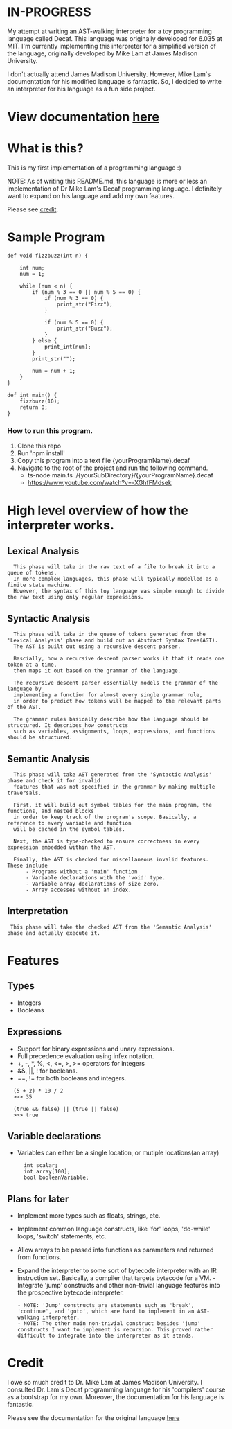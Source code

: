 # IN-PROGRESS

My attempt at writing an AST-walking interpreter for a toy programming language called Decaf.
This language was originally developed for 6.035 at MIT.
I'm currently implementing this interpreter for a simplified version of the language, originally developed by Mike Lam at James Madison University.

I don't actually attend James Madison University. However, Mike Lam's documentation for his modified language is fantastic. So, I decided to write an interpreter for his language as a fun side project.

View documentation [here](https://w3.cs.jmu.edu/lam2mo/cs432/files/decaf_ref.pdf)
=======
# What is this?
This is my first implementation of a programming language :)

NOTE:
As of writing this README.md, this language is more or less an implementation of Dr Mike Lam's Decaf programming language. I definitely want to expand on his language and add my own features.

Please see [credit](#Credit-To-Lam).

# Sample Program
```
def void fizzbuzz(int n) {

    int num;
    num = 1;

    while (num < n) {
        if (num % 3 == 0 || num % 5 == 0) {
            if (num % 3 == 0) {
                print_str("Fizz");
            }

            if (num % 5 == 0) {
                print_str("Buzz");
            }
        } else {
            print_int(num);
        }
        print_str("");

        num = num + 1;
    }
}

def int main() {
    fizzbuzz(10);
    return 0;
}
```

### How to run this program.
1. Clone this repo
2. Run 'npm install'
3. Copy this program into a text file {yourProgramName}.decaf
4. Navigate to the root of the project and run the following command.
   * ts-node main.ts ./{yourSubDirectory}/{yourProgramName}.decaf
   * https://www.youtube.com/watch?v=-XGhfFMdsek

# High level overview of how the interpreter works.
  ## Lexical Analysis
      This phase will take in the raw text of a file to break it into a queue of tokens. 
      In more complex languages, this phase will typically modelled as a finite state machine.
      However, the syntax of this toy language was simple enough to divide the raw text using only regular expressions.

  ## Syntactic Analysis
      This phase will take in the queue of tokens generated from the 'Lexical Analysis' phase and build out an Abstract Syntax Tree(AST). 
      The AST is built out using a recursive descent parser. 
      
      Bascially, how a recursive descent parser works it that it reads one token at a time, 
      then maps it out based on the grammar of the language. 

      The recursive descent parser essentially models the grammar of the language by
      implementing a function for almost every single grammar rule, 
      in order to predict how tokens will be mapped to the relevant parts of the AST.

      The grammar rules basically describe how the language should be structured. It describes how constructs
      such as variables, assignments, loops, expressions, and functions should be structured. 
      

  ## Semantic Analysis
      This phase will take AST generated from the 'Syntactic Analysis' phase and check it for invalid 
      features that was not specified in the grammar by making multiple traversals.

      First, it will build out symbol tables for the main program, the functions, and nested blocks
      in order to keep track of the program's scope. Basically, a reference to every variable and function
      will be cached in the symbol tables. 

      Next, the AST is type-checked to ensure correctness in every expression embedded within the AST.
        
      Finally, the AST is checked for miscellaneous invalid features. These include 
          - Programs without a 'main' function
          - Variable declarations with the 'void' type.
          - Variable array declarations of size zero.
          - Array accesses without an index.
      

  ## Interpretation
     This phase will take the checked AST from the 'Semantic Analysis' phase and actually execute it.
  
# Features

## Types
  - Integers
  - Booleans

## Expressions
  - Support for binary expressions and unary expressions.
  - Full precedence evaluation using infex notation.
  - +, -, *, %, <, <=, >, >= operators for integers
  - &&, ||, ! for booleans.
  - ==, != for both booleans and integers.
    
```
  (5 + 2) * 10 / 2
  >>> 35

  (true && false) || (true || false)
  >>> true
```

## Variable declarations
  - Variables can either be a single location, or mutiple locations(an array)

    ```
      int scalar;
      int array[100];
      bool booleanVariable;
    ```

## Plans for later
  - Implement more types such as floats, strings, etc.
  - Implement common language constructs, like 'for' loops, 'do-while' loops, 'switch' statements, etc.
  - Allow arrays to be passed into functions as parameters and returned from functions.
  - Expand the interpreter to some sort of bytecode interpreter with an IR instruction set. Basically, a compiler that targets bytecode for a VM.
        - Integrate 'jump' constructs and other non-trivial language features into the prospective bytecode interpreter.
    
        - NOTE: 'Jump' constructs are statements such as 'break', 'continue', and 'goto', which are hard to implement in an AST-walking interpreter.
        - NOTE: The other main non-trivial construct besides 'jump' constructs I want to implement is recursion. This proved rather difficult to integrate into the interpreter as it stands.

<a id="Credit-To-Lam"></a>
# Credit
I owe so much credit to Dr. Mike Lam at James Madison University. I consulted Dr. Lam's Decaf programming language for his 'compilers' course as a bootstrap for my own. Moreover, the documentation for his language is fantastic. 

Please see the documentation for the original language [here](https://w3.cs.jmu.edu/lam2mo/cs432/files/decaf_ref.pdf)

